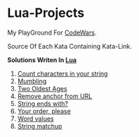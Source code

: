 # Lua-Projects

My PlayGround For [CodeWars](https://www.codewars.com).

Source Of Each Kata Containing Kata-Link.

<b>Solutions Writen In [Lua](https://www.google.com/url?sa=t&rct=j&q=&esrc=s&source=web&cd=&cad=rja&uact=8&ved=2ahUKEwig3_y13dT4AhXu_rsIHXhVC-UQFnoECA4QAQ&url=https%3A%2F%2Fwww.lua.org%2F&usg=AOvVaw2BHUMaTe6Oor_GnTGgAhbp)</b>

1. [Count characters in your string](https://github.com/MrAliSalehi/Lua-Projects/blob/master/Kata/Kata-1.lua)
2. [Mumbling](https://github.com/MrAliSalehi/Lua-Projects/blob/master/Kata/Kata-2.lua)
3. [Two Oldest Ages](https://github.com/MrAliSalehi/Lua-Projects/blob/master/Kata/Kata-3.lua)
4. [Remove anchor from URL](https://github.com/MrAliSalehi/Lua-Projects/blob/master/Kata/Kata-4.lua)
5. [String ends with?](https://github.com/MrAliSalehi/Lua-Projects/blob/master/Kata/Kata-5.lua)
6. [Your order, please](https://github.com/MrAliSalehi/Lua-Projects/blob/master/Kata/Kata-6.lua)
7. [Word values](https://github.com/MrAliSalehi/Lua-Projects/blob/master/Kata/Kata-7.lua)
8. [String matchup](https://github.com/MrAliSalehi/Lua-Projects/blob/master/Kata/Kata-7.lua)